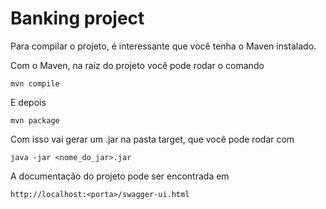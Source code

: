 # Banking project

Para compilar o projeto, é interessante que você tenha o Maven instalado.

Com o Maven, na raíz do projeto você pode rodar o comando

```
mvn compile
```

E depois

```
mvn package
```

Com isso vai gerar um .jar na pasta target, que você pode rodar com 

```
java -jar <nome_do_jar>.jar
```

A documentação do projeto pode ser encontrada em

```
http://localhost:<porta>/swagger-ui.html
```
